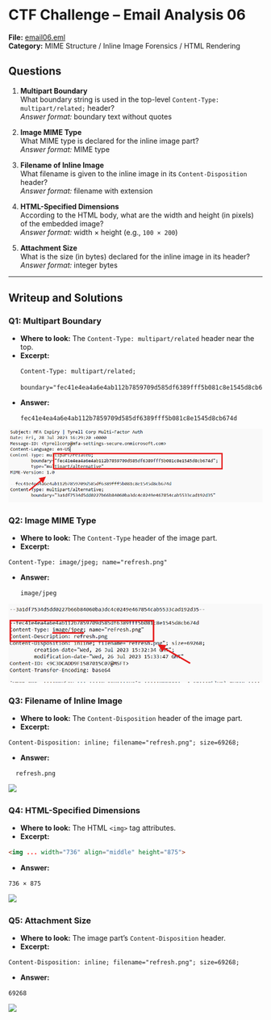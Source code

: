 # CTF Challenge – Email Analysis 06

**File:** [email06.eml](./email06.eml)\
**Category:** MIME Structure / Inline Image Forensics / HTML Rendering

## Questions


1. **Multipart Boundary**\
   What boundary string is used in the top-level `Content-Type: multipart/related;` header?\
   *Answer format:* boundary text without quotes

2. **Image MIME Type**\
   What MIME type is declared for the inline image part?\
   *Answer format:* MIME type

3. **Filename of Inline Image**\
   What filename is given to the inline image in its `Content-Disposition` header?\
   *Answer format:* filename with extension


4. **HTML-Specified Dimensions**\
   According to the HTML body, what are the width and height (in pixels) of the embedded image?\
   *Answer format:* width × height (e.g., `100 × 200`)

5. **Attachment Size**\
   What is the size (in bytes) declared for the inline image in its header?\
   *Answer format:* integer bytes

---

## Writeup and Solutions

### Q1: Multipart Boundary

- **Where to look:** The `Content-Type: multipart/related` header near the top.
- **Excerpt:**
  ```text
  Content-Type: multipart/related;
    boundary="fec41e4ea4a6e4ab112b7859709d585df6389fff5b081c8e1545d8cb674d";
  ```
- **Answer:**
  ```
  fec41e4ea4a6e4ab112b7859709d585df6389fff5b081c8e1545d8cb674d
  ```

![](./attachments/email06/q1.png)

### Q2: Image MIME Type

- **Where to look:** The `Content-Type` header of the image part.  
- **Excerpt:**  
```text
Content-Type: image/jpeg; name="refresh.png"

```
- **Answer:**
  ```
  image/jpeg
  ```

![](./attachments/email06/q2.png)

### Q3: Filename of Inline Image

- **Where to look:** The `Content-Disposition` header of the image part.  
- **Excerpt:**  
```text
Content-Disposition: inline; filename="refresh.png"; size=69268;
````

- **Answer:**
```
  refresh.png
```

![](./attachments/email06/q3.png)

### Q4: HTML-Specified Dimensions

- **Where to look:** The HTML `<img>` tag attributes.  
- **Excerpt:**  
```html
<img ... width="736" align="middle" height="875">
````

- **Answer:**
```
736 × 875
```
![](./attachments/email06/q4.png)

### Q5: Attachment Size

- **Where to look:** The image part’s `Content-Disposition` header.  
- **Excerpt:**  
```text
Content-Disposition: inline; filename="refresh.png"; size=69268;
````

- **Answer:**
```
69268
```

![](./attachments/email06/q5.png)
